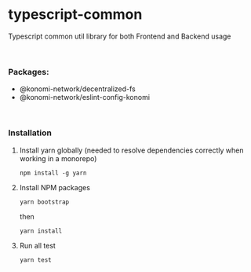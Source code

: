 # typescript-common

Typescript common util library for both Frontend and Backend usage

<br>

### Packages:

-   @konomi-network/decentralized-fs
-   @konomi-network/eslint-config-konomi

<br>

### Installation

1. Install yarn globally (needed to resolve dependencies correctly when working in a monorepo)

    ```shell
    npm install -g yarn
    ```

2. Install NPM packages

    ```shell
    yarn bootstrap
    ```

    then

    ```shell
    yarn install
    ```

3. Run all test

    ```shell
    yarn test
    ```
